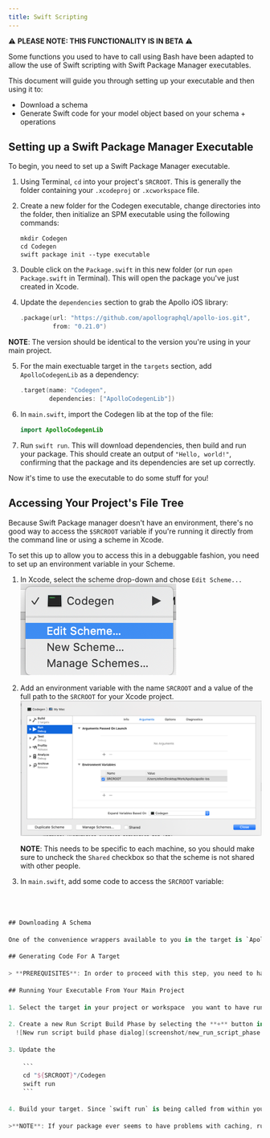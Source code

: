 ```yaml
---
title: Swift Scripting
---
```


⚠️ **PLEASE NOTE: THIS FUNCTIONALITY IS IN BETA** ⚠️

Some functions you used to have to call using Bash have been adapted to allow the use of Swift scripting with Swift Package Manager executables. 

This document will guide you through setting up your executable and then using it to: 

- Download a schema
- Generate Swift code for your model object based on your schema + operations

## Setting up a Swift Package Manager Executable

To begin, you need to set up a Swift Package Manager executable. 

1. Using Terminal, `cd` into your project's `SRCROOT`. This is generally the folder containing your `.xcodeproj` or `.xcworkspace` file.
2. Create a new folder for the Codegen executable, change directories into the folder, then initialize an SPM executable using the following commands:

    ```
    mkdir Codegen
    cd Codegen
    swift package init --type executable 
    ```

3. Double click on the `Package.swift` in this new folder (or run `open Package.swift` in Terminal). This will open the package you've just created in Xcode. 

4. Update the `dependencies` section to grab the Apollo iOS library:

    ```swift
    .package(url: "https://github.com/apollographql/apollo-ios.git", 
             from: "0.21.0")
    ```
**NOTE**: The version should be identical to the version you're using in your main project. 

5. For the main exectuable target in the `targets` section, add `ApolloCodegenLib` as a dependency: 

    ```swift
    .target(name: "Codegen",
            dependencies: ["ApolloCodegenLib"])
    ```
    
6. In `main.swift`, import the Codegen lib at the top of the file:

    ```swift:title=main.swift
    import ApolloCodegenLib
    ```

7. Run `swift run`. This will download dependencies, then build and run your package. This should create an output of `"Hello, world!"`, confirming that the package and its dependencies are set up correctly.

Now it's time to use the executable to do some stuff for you!

## Accessing Your Project's File Tree

Because Swift Package manager doesn't have an environment, there's no good way to access the `$SRCROOT` variable if you're running it directly from the command line or using a scheme in Xcode. 

To set this up to allow you to access this in a debuggable fashion, you need to set up an environment variable in your Scheme. 

1. In Xcode, select the scheme drop-down and chose `Edit Scheme...`
    ![scheme drop-down](screenshot/edit_scheme_codegen.png)
    
2. Add an environment variable with the name `SRCROOT` and a value of the full path to the `SRCROOT` for your Xcode project. 
    ![adding the env var](screenshot/scheme_env_var_codegen.png)

    **NOTE**: This needs to be specific to each machine, so you should make sure to uncheck the `Shared` checkbox so that the scheme is not shared with other people. 
    
3. In `main.swift`, add some code to access the `SRCROOT` variable: 
```swift:title=main.swift



## Downloading A Schema

One of the convenience wrappers available to you in the target is `ApolloSchemaDownloader`. This allows you to use an `ApolloSchemaOptions` object to set up how you would like to 

## Generating Code For A Target

> **PREREQUISITES**: In order to proceed with this step, you need to have a locally downloaded copy of your schema and at least one `.graphql` file containing an operation. If you don't have **both** of these, code generation will fail.

## Running Your Executable From Your Main Project

1. Select the target in your project or workspace  you want to have run the code generation, and go to the `Build Phases` tab. 

2. Create a new Run Script Build Phase by selecting the **+** button in the upper left-hand corner:
  ![New run script build phase dialog](screenshot/new_run_script_phase.png)

3. Update the 

    ```
    cd "${SRCROOT}"/Codegen
    swift run
    ```
    
4. Build your target. Since `swift run` is being called from within your target, all of the pieces of the environment, including `$SRCROOT`, will automatically be passed to the 

>**NOTE**: If your package ever seems to have problems with caching, run `swift package clean` before `swift run` for a totally clean build. It is not recommended to do this by default since it vastly increases build time.